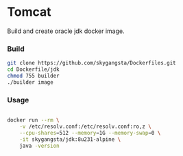 # Tomcat

Build and create oracle jdk docker image.

### Build

```sh
git clone https://github.com/skygangsta/Dockerfiles.git
cd Dockerfile/jdk
chmod 755 builder
./builder image
```

### Usage

```sh

docker run --rm \
    -v /etc/resolv.conf:/etc/resolv.conf:ro,z \
    --cpu-shares=512 --memory=1G --memory-swap=0 \
    -it skygangsta/jdk:8u231-alpine \
    java -version
    
```
